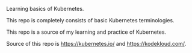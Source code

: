 Learning basics of Kubernetes.

This repo is completely consists of basic Kubernetes terminologies.

This repo is a source of my learning and practice of Kubernetes.

Source of this repo is https://kubernetes.io/ and https://kodekloud.com/.